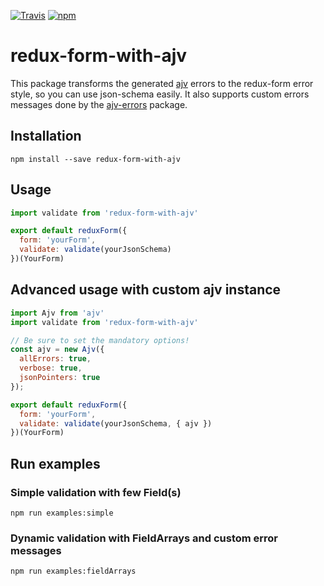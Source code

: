 [![Travis](https://img.shields.io/travis/gitjs/redux-form-with-ajv.svg?style=flat)](https://travis-ci.com/gitjs/redux-form-with-ajv)
[![npm](https://img.shields.io/npm/v/redux-form-with-ajv.svg?style=flat)](https://www.npmjs.com/package/redux-form-with-ajv)

# redux-form-with-ajv

This package transforms the generated [ajv](https://github.com/epoberezkin/ajv) errors to the redux-form error style, so you can use json-schema easily. It also supports custom errors messages done by the [ajv-errors](https://github.com/epoberezkin/ajv-errors) package.

## Installation
```npm install --save redux-form-with-ajv```

## Usage

```javascript
import validate from 'redux-form-with-ajv'

export default reduxForm({
  form: 'yourForm',
  validate: validate(yourJsonSchema)
})(YourForm)
```

## Advanced usage with custom ajv instance 

```javascript
import Ajv from 'ajv'
import validate from 'redux-form-with-ajv'

// Be sure to set the mandatory options!  
const ajv = new Ajv({
  allErrors: true,
  verbose: true,
  jsonPointers: true  
});

export default reduxForm({
  form: 'yourForm',
  validate: validate(yourJsonSchema, { ajv })
})(YourForm)
```

## Run examples

### Simple validation with few Field(s)
```npm run examples:simple```

### Dynamic validation with FieldArrays and custom error messages
```npm run examples:fieldArrays```
